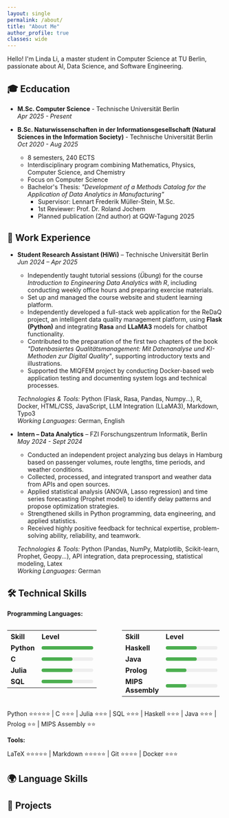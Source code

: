 ```yaml
---
layout: single
permalink: /about/
title: "About Me"
author_profile: true
classes: wide
---
```


Hello! I'm Linda Li, a master student in Computer Science at TU Berlin, passionate about AI, Data Science, and Software Engineering.


## 🎓 Ecducation

- **M.Sc. Computer Science** - Technische Universität Berlin<br>
  *Apr 2025 - Present*

- **B.Sc. Naturwissenschaften in der Informationsgesellschaft (Natural Sciences in the Information Society)** - Technische Universität Berlin<br>
  *Oct 2020 - Aug 2025*

  - 8 semesters, 240 ECTS
  - Interdisciplinary program combining Mathematics, Physics, Computer Science, and Chemistry
  - Focus on Computer Science
  - Bachelor's Thesis: *"Development of a Methods Catalog for the Application of Data Analytics in Manufacturing"*
    - Supervisor: Lennart Frederik Müller-Stein, M.Sc.
    - 1st Reviewer: Prof. Dr. Roland Jochem
    - Planned publication (2nd author) at GQW-Tagung 2025

## 💼 Work Experience

- **Student Research Assistant (HiWi)** – Technische Universität Berlin  
  *Jun 2024 – Apr 2025*  
  - Independently taught tutorial sessions (*Übung*) for the course *Introduction to Engineering Data Analytics with R*, including conducting weekly office hours and preparing exercise materials.
  - Set up and managed the course website and student learning platform.
  - Independently developed a full-stack web application for the ReDaQ project, an intelligent data quality management platform, using **Flask (Python)** and integrating **Rasa** and **LLaMA3** models for chatbot functionality.
  - Contributed to the preparation of the first two chapters of the book *"Datenbasiertes Qualitätsmanagement: Mit Datenanalyse und KI-Methoden zur Digital Quality"*, supporting introductory texts and illustrations.
  - Supported the MIQFEM project by conducting Docker-based web application testing and documenting system logs and technical processes.<br>

  *Technologies & Tools:* Python (Flask, Rasa, Pandas, Numpy...), R, Docker, HTML/CSS, JavaScript, LLM Integration (LLaMA3), Markdown, Typo3<br>
  *Working Languages*: German, English
  
- **Intern – Data Analytics** – FZI Forschungszentrum Informatik, Berlin<br>
  *May 2024 - Sept 2024*
  - Conducted an independent project analyzing bus delays in Hamburg based on passenger volumes, route lengths, time periods, and weather conditions.
  - Collected, processed, and integrated transport and weather data from APIs and open sources.
  - Applied statistical analysis (ANOVA, Lasso regression) and time series forecasting (Prophet model) to identify delay patterns and propose optimization strategies.
  - Strengthened skills in Python programming, data engineering, and applied statistics.
  - Received highly positive feedback for technical expertise, problem-solving ability, reliability, and teamwork.<br>

  *Technologies & Tools:* Python (Pandas, NumPy, Matplotlib, Scikit-learn, Prophet, Geopy...), API integration, data preprocessing, statistical modeling, Latex<br>
  *Working Languages:* German

## 🛠️ Technical Skills

**Programming Languages:**

<div style="display: flex; flex-wrap: wrap; gap: 40px;">

  <table style="width:45%;">
    <tr>
      <th style="text-align:left;">Skill</th>
      <th style="text-align:left;">Level</th>
    </tr>
    <tr>
      <td><strong>Python</strong></td>
      <td>
        <div style="background-color: #eee; width: 120px; height: 8px; border-radius: 5px;">
          <div style="background-color: #4CAF50; width: 100%; height: 8px; border-radius: 5px;"></div>
        </div>
      </td>
    </tr>
    <tr>
      <td><strong>C</strong></td>
      <td>
        <div style="background-color: #eee; width: 120px; height: 8px; border-radius: 5px;">
          <div style="background-color: #4CAF50; width: 60%; height: 8px; border-radius: 5px;"></div>
        </div>
      </td>
    </tr>
    <tr>
      <td><strong>Julia</strong></td>
      <td>
        <div style="background-color: #eee; width: 120px; height: 8px; border-radius: 5px;">
          <div style="background-color: #4CAF50; width: 60%; height: 8px; border-radius: 5px;"></div>
        </div>
      </td>
    </tr>
    <tr>
      <td><strong>SQL</strong></td>
      <td>
        <div style="background-color: #eee; width: 120px; height: 8px; border-radius: 5px;">
          <div style="background-color: #4CAF50; width: 60%; height: 8px; border-radius: 5px;"></div>
        </div>
      </td>
    </tr>
  </table>

  <table style="width:45%;">
    <tr>
      <th style="text-align:left;">Skill</th>
      <th style="text-align:left;">Level</th>
    </tr>
    <tr>
      <td><strong>Haskell</strong></td>
      <td>
        <div style="background-color: #eee; width: 120px; height: 8px; border-radius: 5px;">
          <div style="background-color: #4CAF50; width: 60%; height: 8px; border-radius: 5px;"></div>
        </div>
      </td>
    </tr>
    <tr>
      <td><strong>Java</strong></td>
      <td>
        <div style="background-color: #eee; width: 120px; height: 8px; border-radius: 5px;">
          <div style="background-color: #4CAF50; width: 60%; height: 8px; border-radius: 5px;"></div>
        </div>
      </td>
    </tr>
    <tr>
      <td><strong>Prolog</strong></td>
      <td>
        <div style="background-color: #eee; width: 120px; height: 8px; border-radius: 5px;">
          <div style="background-color: #4CAF50; width: 40%; height: 8px; border-radius: 5px;"></div>
        </div>
      </td>
    </tr>
    <tr>
      <td><strong>MIPS Assembly</strong></td>
      <td>
        <div style="background-color: #eee; width: 120px; height: 8px; border-radius: 5px;">
          <div style="background-color: #4CAF50; width: 40%; height: 8px; border-radius: 5px;"></div>
        </div>
      </td>
    </tr>
  </table>
</div>

Python ⭐️⭐️⭐️⭐️⭐️ | C ⭐️⭐️⭐️ | Julia ⭐️⭐️⭐️ | SQL ⭐️⭐️⭐️ | Haskell ⭐️⭐️⭐️ | Java ⭐️⭐️⭐️ | Prolog ⭐️⭐️ | MIPS Assembly ⭐️⭐️

**Tools:**

LaTeX ⭐️⭐️⭐️⭐️⭐️ | Markdown ⭐️⭐️⭐️⭐️⭐️ | Git ⭐️⭐️⭐️⭐️ | Docker ⭐️⭐️⭐️

## 🌍 Language Skills



## 🚀 Projects


